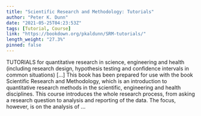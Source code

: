 ```yaml
---
title: "Scientific Research and Methodology: Tutorials"
author: "Peter K. Dunn"
date: "2021-05-25T04:23:53Z"
tags: [Tutorial, Course]
link: "https://bookdown.org/pkaldunn/SRM-tutorials/"
length_weight: "27.3%"
pinned: false
---
```


TUTORIALS for quantitative research in science, engineering and health (including research design, hypothesis testing and confidence intervals in common situations) [...] This book has been prepared for use with the book
Scientific Research and Methodology,
which is an introduction to quantitative research methods in the scientific, engineering and health disciplines. This course introduces the whole research process,
from asking a research question to analysis and reporting of the data.
The focus, however, is on the analysis of ...
